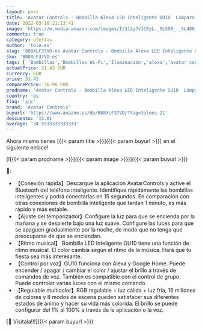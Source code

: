 ```yaml
---
layout: post
title: 'Avatar Controls - Bombilla Alexa LED Inteligente GU10  Lámpara Inteligente 5W 2700-6500K Luces Cálidas/Frías & RGB ajustable  Sincronizar con música  Conexión rápida Funciona con Alexa y Google Home 4 PCS'
date: 2022-03-10 21:13:41
image: 'https://m.media-amazon.com/images/I/312y7vICEyL._SL500_._SL400_.jpg'
comments: true
category: ofertas
author: 'tole.es'
slug: 'B08XLF37VD-es Avatar Controls - Bombilla Alexa LED Inteligente GU10...'
sku: 'B08XLF37VD-es'
tags: [ 'Bombillas','Bombillas Wi-Fi','Iluminación','alexa','avatar controls','google','home', ]
actualPrice: 31.43 EUR
currency: EUR
price: 31.43
comparePrice: 36.98 EUR
prodname: 'Avatar Controls - Bombilla Alexa LED Inteligente GU10  Lámpara Inteligente 5W 2700-6500K Luces Cálidas/Frías & RGB ajustable  Sincronizar con música  Conexión rápida Funciona con Alexa y Google Home 4 PCS'
country: 'es'
flag: '🇪🇸'
brand: 'Avatar Controls'
buyurl: 'https://www.amazon.es/dp/B08XLF37VD/?tag=tolees-21'
descuento: '15.01'
average: '34.5533333333333'
---
```


Ahora mismo tienes [{{< param title >}}]({{< param buyurl >}}) en el siguiente enlace!

[![{{< param prodname >}}]({{< param image >}})]({{< param buyurl >}})

🔎:

- 【Conexión rápida】Descargue la aplicación AvatarControls y active el Bluetooth del teléfono inteligente. Identifique rápidamente las bombillas inteligentes y podrá conectarlas en 15 segundos. En comparación con otras conexiones de bombilla inteligente que tardan 1 minuto, es más rápido y más estable.
- 【Ajuste del temporizador】Configure la luz para que se encienda por la mañana y se despierte bajo una luz suave. Configure las luces para que se apaguen gradualmente por la noche, de modo que no tenga que preocuparse de que se enciendan.
- 【Ritmo musical】 Bombilla LED Inteligente GU10 tiene una función de ritmo musical. El color cambia según el ritmo de la música. Hará que tu fiesta sea más interesante.
- 【Control por voz】GU10 funciona con Alexa y Google Home. Puede encender / apagar / cambiar el color / ajustar el brillo a través de comandos de voz. También es compatible con el control de grupo. Puede controlar varias luces con el mismo comando.
- 【Regulable multicolor】RGB regulable + luz cálida + luz fría, 16 millones de colores y 8 modos de escena pueden satisfacer sus diferentes estados de ánimo y hacer su vida más colorida. El brillo se puede configurar del 1% al 100% a través de la aplicación o la voz.

[🛒 Visítala!!!]({{< param buyurl >}})
